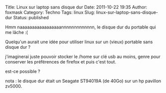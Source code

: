 Title: Linux sur laptop sans disque dur
Date: 2011-10-22 19:35
Author: foxmask
Category: Techno
Tags: linux
Slug: linux-sur-laptop-sans-disque-dur
Status: published

Hmm naaaaaaaaaaaaaaaaannnnnnnnnnnnn, le disque dur du portable qui me
lâche :(

Quelqu'un aurait une idée pour utiliser linux sur un (vieux) portable
sans disque dur ?

j'imaginerai juste pouvoir stocker le /home sur clé usb au moins, genre
pour conserver les préférences de firefox et puis c'est tout.

est-ce possible ?

nota : le disque dur était un Seagate ST94019A (de 40Go) sur un hp
pavillon zv5000.

